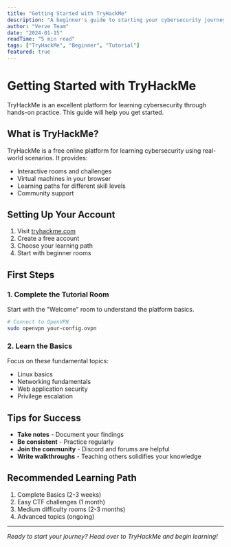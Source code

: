 ```yaml
---
title: "Getting Started with TryHackMe"
description: "A beginner's guide to starting your cybersecurity journey with TryHackMe platform"
author: "Verve Team"
date: "2024-01-15"
readTime: "5 min read"
tags: ["TryHackMe", "Beginner", "Tutorial"]
featured: true
---
```


# Getting Started with TryHackMe

TryHackMe is an excellent platform for learning cybersecurity through hands-on practice. This guide will help you get started.

## What is TryHackMe?

TryHackMe is a free online platform for learning cybersecurity using real-world scenarios. It provides:

- Interactive rooms and challenges
- Virtual machines in your browser
- Learning paths for different skill levels
- Community support

## Setting Up Your Account

1. Visit [tryhackme.com](https://tryhackme.com)
2. Create a free account
3. Choose your learning path
4. Start with beginner rooms

## First Steps

### 1. Complete the Tutorial Room

Start with the "Welcome" room to understand the platform basics.

```bash
# Connect to OpenVPN
sudo openvpn your-config.ovpn
```

### 2. Learn the Basics

Focus on these fundamental topics:
- Linux basics
- Networking fundamentals
- Web application security
- Privilege escalation

## Tips for Success

- **Take notes** - Document your findings
- **Be consistent** - Practice regularly
- **Join the community** - Discord and forums are helpful
- **Write walkthroughs** - Teaching others solidifies your knowledge

## Recommended Learning Path

1. Complete Basics (2-3 weeks)
2. Easy CTF challenges (1 month)
3. Medium difficulty rooms (2-3 months)
4. Advanced topics (ongoing)

---

*Ready to start your journey? Head over to TryHackMe and begin learning!*
